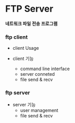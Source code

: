 # FTP Server

**네트워크 파일 전송 프로그램**

### ftp client 

- client Usage

- client 기능
  - command line interface
  - server conneted
  - file send & recv

### ftp server

- server 기능
  - user management
  - file send & recv



